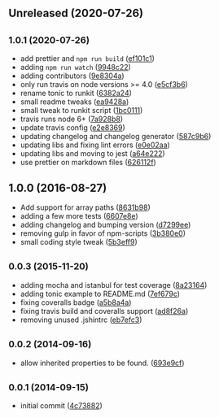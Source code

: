 ## Unreleased (2020-07-26)

## <small>1.0.1 (2020-07-26)</small>

- add prettier and `npm run build` ([ef101c1](https://github.com/skratchdot/object-path-get/commit/ef101c1))
- adding `npm run watch` ([9948c22](https://github.com/skratchdot/object-path-get/commit/9948c22))
- adding contributors ([9e8304a](https://github.com/skratchdot/object-path-get/commit/9e8304a))
- only run travis on node versions >= 4.0 ([e5cf3b6](https://github.com/skratchdot/object-path-get/commit/e5cf3b6))
- rename tonic to runkit ([6382a24](https://github.com/skratchdot/object-path-get/commit/6382a24))
- small readme tweaks ([ea9428a](https://github.com/skratchdot/object-path-get/commit/ea9428a))
- small tweak to runkit script ([1bc0111](https://github.com/skratchdot/object-path-get/commit/1bc0111))
- travis runs node 6+ ([7a928b8](https://github.com/skratchdot/object-path-get/commit/7a928b8))
- update travis config ([e2e8369](https://github.com/skratchdot/object-path-get/commit/e2e8369))
- updating changelog and changelog generator ([587c9b6](https://github.com/skratchdot/object-path-get/commit/587c9b6))
- updating libs and fixing lint errors ([e0e02aa](https://github.com/skratchdot/object-path-get/commit/e0e02aa))
- updating libs and moving to jest ([a64e222](https://github.com/skratchdot/object-path-get/commit/a64e222))
- use prettier on markdown files ([626112f](https://github.com/skratchdot/object-path-get/commit/626112f))

## 1.0.0 (2016-08-27)

- Add support for array paths ([8631b98](https://github.com/skratchdot/object-path-get/commit/8631b98))
- adding a few more tests ([6607e8e](https://github.com/skratchdot/object-path-get/commit/6607e8e))
- adding changelog and bumping version ([d7299ee](https://github.com/skratchdot/object-path-get/commit/d7299ee))
- removing gulp in favor of npm-scripts ([3b380e0](https://github.com/skratchdot/object-path-get/commit/3b380e0))
- small coding style tweak ([5b3eff9](https://github.com/skratchdot/object-path-get/commit/5b3eff9))

## <small>0.0.3 (2015-11-20)</small>

- adding mocha and istanbul for test coverage ([8a23164](https://github.com/skratchdot/object-path-get/commit/8a23164))
- adding tonic example to README.md ([7ef679c](https://github.com/skratchdot/object-path-get/commit/7ef679c))
- fixing coveralls badge ([a5b8a4a](https://github.com/skratchdot/object-path-get/commit/a5b8a4a))
- fixing travis build and coveralls support ([ad8f26a](https://github.com/skratchdot/object-path-get/commit/ad8f26a))
- removing unused .jshintrc ([eb7efc3](https://github.com/skratchdot/object-path-get/commit/eb7efc3))

## <small>0.0.2 (2014-09-16)</small>

- allow inherited properties to be found. ([693e9cf](https://github.com/skratchdot/object-path-get/commit/693e9cf))

## <small>0.0.1 (2014-09-15)</small>

- initial commit ([4c73882](https://github.com/skratchdot/object-path-get/commit/4c73882))
